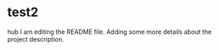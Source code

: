 # test2
hub
I am editing the README file. Adding some more details about the project description.



